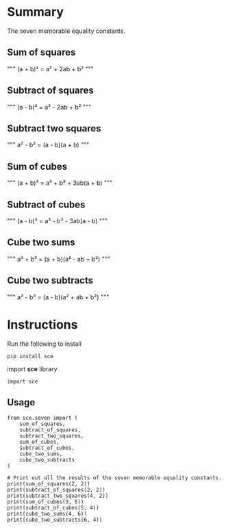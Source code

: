 # Summary
The seven memorable equality constants.


## Sum of squares
"""
    (a + b)² = a² + 2ab + b² 
"""

## Subtract of squares
"""
    (a - b)² = a² - 2ab + b² 
"""

## Subtract two squares
"""
    a² - b² = (a - b)(a + b)
"""

## Sum of cubes
"""
    (a + b)³ = a³ + b³ + 3ab(a + b)
"""

## Subtract of cubes
"""
    (a - b)³ = a³ - b³ - 3ab(a - b)
"""

## Cube two sums
"""
    a³ + b³ = (a + b)(a² - ab + b²)
"""

## Cube two subtracts
"""
    a³ - b³ = (a - b)(a² + ab + b²)
"""


# Instructions
Run the following to install
```
pip install sce
```
import **sce** library
```
import sce
```

## Usage
```
from sce.seven import (
    sum_of_squares,
    subtract_of_squares,
    subtract_two_squares,
    sum_of_cubes,
    subtract_of_cubes,
    cube_two_sums,
    cube_two_subtracts
)

# Print out all the results of the seven memorable equality constants.
print(sum_of_squares(2, 2))
print(subtract_of_squares(2, 2))
print(subtract_two_squares(4, 2))
print(sum_of_cubes(3, 5))
print(subtract_of_cubes(5, 4))
print(cube_two_sums(4, 6))
print(cube_two_subtracts(6, 4))
```
